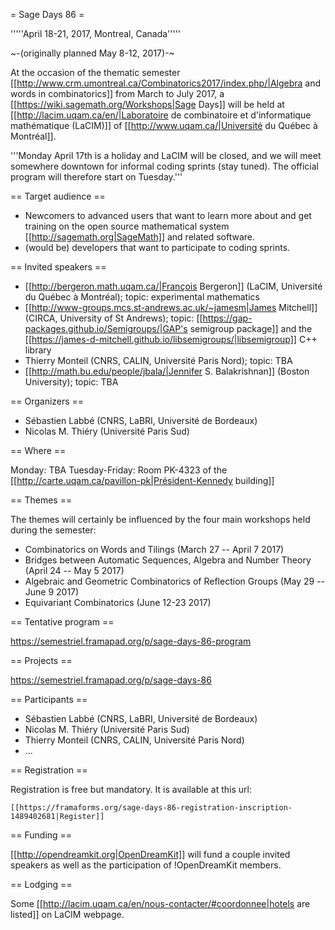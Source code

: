 = Sage Days 86 =

'''''April 18-21, 2017, Montreal, Canada'''''

~-(originally planned May 8-12, 2017)-~

At the occasion of the thematic semester [[http://www.crm.umontreal.ca/Combinatorics2017/index.php/|Algebra and words in combinatorics]] from March to July 2017, a [[https://wiki.sagemath.org/Workshops|Sage Days]] will be held at [[http://lacim.uqam.ca/en/|Laboratoire de combinatoire et d'informatique mathématique (LaCIM)]] of [[http://www.uqam.ca/|Université du Québec à Montréal]].

'''Monday April 17th is a holiday and LaCIM will be closed, and we will
meet somewhere downtown for informal coding sprints (stay tuned). The
official program will therefore start on Tuesday.'''

== Target audience ==

 * Newcomers to advanced users that want to learn more about and get training on the open source mathematical system [[http://sagemath.org|SageMath]] and related software.
 * (would be) developers that want to participate to coding sprints.

== Invited speakers ==

 * [[http://bergeron.math.uqam.ca/|François Bergeron]] (LaCIM, Université du Québec à Montréal); topic: experimental mathematics
 * [[http://www-groups.mcs.st-andrews.ac.uk/~jamesm|James Mitchell]] (CIRCA, University of St Andrews); topic: [[https://gap-packages.github.io/Semigroups/|GAP's semigroup package]] and the [[https://james-d-mitchell.github.io/libsemigroups/|libsemigroup]] C++ library
 * Thierry Monteil (CNRS, CALIN, Université Paris Nord); topic: TBA
 * [[http://math.bu.edu/people/jbala/|Jennifer S. Balakrishnan]] (Boston University); topic: TBA

== Organizers ==

 * Sébastien Labbé (CNRS, LaBRI, Université de Bordeaux)
 * Nicolas M. Thiéry (Université Paris Sud)

== Where ==

Monday: TBA
Tuesday-Friday: Room PK-4323 of the [[http://carte.uqam.ca/pavillon-pk|Président-Kennedy building]]

== Themes ==

The themes will certainly be influenced by the four main workshops held during the semester:

 * Combinatorics on Words and Tilings (March 27 -- April 7 2017)
 * Bridges between Automatic Sequences, Algebra and Number Theory (April 24 -- May 5 2017) 
 * Algebraic and Geometric Combinatorics of Reflection Groups (May 29 -- June 9 2017)
 * Equivariant Combinatorics (June 12-23 2017)

== Tentative program ==

https://semestriel.framapad.org/p/sage-days-86-program

== Projects ==

https://semestriel.framapad.org/p/sage-days-86

== Participants ==

 * Sébastien Labbé (CNRS, LaBRI, Université de Bordeaux)
 * Nicolas M. Thiéry (Université Paris Sud)
 * Thierry Monteil (CNRS, CALIN, Université Paris Nord)
 * ...

== Registration ==

Registration is free but mandatory. It is available at this url:

    [[https://framaforms.org/sage-days-86-registration-inscription-1489402681|Register]]

== Funding ==

[[http://opendreamkit.org|OpenDreamKit]] will fund a couple invited speakers as well as the participation of !OpenDreamKit members.

== Lodging ==

Some [[http://lacim.uqam.ca/en/nous-contacter/#coordonnee|hotels are listed]] on LaCIM webpage.
